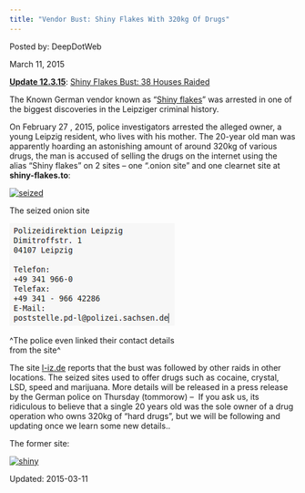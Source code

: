 ```yaml
---
title: "Vendor Bust: Shiny Flakes With 320kg Of Drugs"
---
```


Posted by: DeepDotWeb 

<span>March 11, 2015</span>





<p class="post-box-title"><span style="text-decoration: underline;"><strong>Update 12.3.15</strong></span>: <a title="Permalink to Shiny Flakes Bust:  38 Houses Raided" href="/2015/03/12/shiny-flakes-bust-38-houses-raided/" rel="bookmark">Shiny Flakes Bust: 38 Houses Raided</a></p>
<p>The Known German vendor known as &#8220;<a href="/marketplace-directory/listing/shiny-flakes">Shiny flakes</a>&#8221; was arrested in <span class="notranslate"><span class="pf-content">one of the biggest </span></span><span class="notranslate"><span class="pf-content">discoveries in the Leipziger criminal history.</span></span></p>
<p><span class="notranslate"><span class="pf-content">On February 27 , 2015, police investigators arrested the alleged owner, a young Leipzig resident, who lives with his mother. The 20-year old man was apparently hoarding an astonishing amount of around 320kg of various drugs, the man is accused of selling the drugs on the internet using the alias &#8220;Shiny flakes&#8221; on 2 sites &#8211; one &#8220;.onion site&#8221; and one clearnet site at <strong>shiny-flakes.to</strong>:<br />
</span></span></p>
<div id="attachment_9408" style="max-width: 989px" class="wp-caption aligncenter"><a href="/imgs/2015/03/seized.png"><img class="wp-image-9408" src="/imgs/2015/03/seized.png" alt="seized" width="979" height="798" srcset="/imgs/2015/03/seized.png 1146w, /imgs/2015/03/seized-300x245.png 300w, /imgs/2015/03/seized-1024x835.png 1024w" sizes="(max-width: 979px) 100vw, 979px" /></a><p class="wp-caption-text">The seized onion site</p></div>
<div id="attachment_9419" style="max-width: 300px" class="wp-caption aligncenter"><a href="/imgs/2015/03/impressum.jpg"><img class="size-full wp-image-9419" src="/imgs/2015/03/impressum.jpg" alt="The police even linked their contact details from the site" width="290" height="180" /></a><p class="wp-caption-text">^The police even linked their contact details from the site^</p></div>
<p>The site <a href="http://www.l-iz.de/leben/faelle-unfaelle/2015/03/leipziger-ermittler-nehmen-drogenversand-shiny-flakes-hoch-78227">l-iz.de</a> reports that the bust was followed by other raids in other locations. The seized sites used to offer drugs s<span class="notranslate">uch as cocaine, crystal, LSD, speed and marijuana. More details will be released in a press release by the German police on Thursday (tommorow) &#8211;  If you ask us, its ridiculous to believe that a single 20 years old was the sole owner of a drug operation who owns 320kg of &#8220;hard drugs&#8221;, but we will be following and updating once we learn some new details..</span></p>
<p>The former site:</p>
<p><a href="/imgs/2015/03/shiny.jpg"><img class="aligncenter size-full wp-image-9416" src="/imgs/2015/03/shiny.jpg" alt="shiny" width="620" height="412" srcset="/imgs/2015/03/shiny.jpg 620w, /imgs/2015/03/shiny-300x199.jpg 300w" sizes="(max-width: 620px) 100vw, 620px" /></a></p>

Updated: 2015-03-11